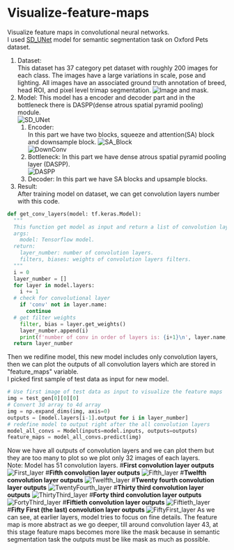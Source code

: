 # Visualize-feature-maps
Visualize feature maps in convolutional neural networks.  
I used [SD_UNet](https://www.mdpi.com/2079-9292/11/1/130) model for semantic segmentation task on Oxford Pets dataset.
1. Dataset:  
This dataset has 37 category pet dataset with roughly 200 images for each class. The images have a large variations in scale, pose and lighting. All images have an associated ground truth annotation of breed, head ROI, and pixel level trimap segmentation. 
![Image and mask](img.png).  
2. Model:
This model has a encoder and decoder part and in the bottleneck there is DASPP(dense atrous spatial pyramid pooling) module.  
![SD_UNet](Pictures/SD_UNet.png)
    1. Encoder:  
       In this part we have two blocks, squeeze and attention(SA) block and downsample block. ![SA_Block](Pictures/SqueezAndAttention.png)  
        ![DownConv](Pictures/DownConv.png)  
    2. Bottleneck:
        In this part we have dense atrous spatial pyramid pooling layer (DASPP).  
        ![DASPP](Pictures/DASPP.png)
    3. Decoder:
        In this part we have SA blocks and upsample blocks.  
3. Result:  
After training model on dataset, we can get convolution layers number with this code.
```python
def get_conv_layers(model: tf.keras.Model):
  """
  This function get model as input and return a list of convolution layers indexes.
  args:
    model: Tensorflow model.
  return:
    layer_number: number of convolution layers.
    filters, biases: weights of convolution layers filters.
  """
  i = 0
  layer_number = []
  for layer in model.layers:
    i += 1
  # check for convolutional layer
    if 'conv' not in layer.name:
      continue
  # get filter weights
    filter, bias = layer.get_weights()
    layer_number.append(i)
    print(f'number of conv in order of layers is: {i+1}\n', layer.name, filter.shape, bias.shape)
  return layer_number

```
Then we redifine model, this new model includes only convolution layers, then we can plot
the outputs of all convolution layers which are stored in "feature_maps" variable.  
I picked first sample of test data as input for new model.  
```python
# Use first image of test data as input to visualize the feature maps
img = test_gen[0][0][0]
# Convert 3d array to 4d array
img = np.expand_dims(img, axis=0)
outputs = [model.layers[i-1].output for i in layer_number]
# redefine model to output right after the all convolution layers
model_all_convs = Model(inputs=model.inputs, outputs=outputs)
feature_maps = model_all_convs.predict(img)
```
Now we have all outputs of convolution layers and we can plot them but they are too many to plot so
we plot only 32 images of each layers.  
Note: Model has 51 convolution layers.
#**First convolution layer outputs**
![First_layer](Pictures/First_layer.png)
#**Fifth convolution layer outputs**
![Fifth_layer](Pictures/Fifth_layer.png)
#**Twelfth convolution layer outputs**
![Twelfth_layer](Pictures/Twelfth_layer.png)
#**Twenty fourth convolution layer outputs**
![TwentyFourth_layer](Pictures/TwentyFourth_layer.png)
#**Thirty third convolution layer outputs**
![ThirtyThird_layer](Pictures/ThirtyThird_layer.png)
#**Forty third convolution layer outputs**
![FortyThird_layer](Pictures/FortyThird_layer.png)
#**Fiftieth convolution layer outputs**
![Fiftieth_layer](Pictures/Fiftieth_layer.png)
#**Fifty First (the last) convolution layer outputs**
![FiftyFirst_layer](Pictures/FiftyFirst_layer.png)
As we can see, at earlier layers, model tries to focus on fine details. The feature map is more abstract as we go 
deeper, till around convolution layer 43, at this stage feature maps becomes more like the mask because in semantic
segmentation task the outputs must be like mask as much as possible.


